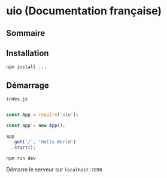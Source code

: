 # uio (Documentation française)

## Sommaire

## Installation

```
npm install ...
```


## Démarrage

`index.js`

``` javascript

const App = require('uio');

const app = new App();

app
  .get('/', 'Hello World')
  .start();


```

```
npm run dev
```

Démarre le serveur sur `localhost:7890`
